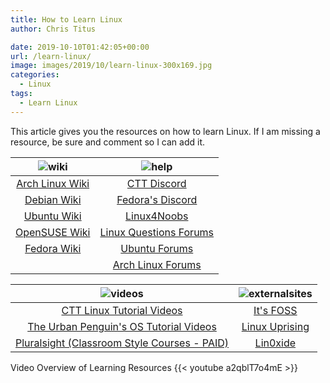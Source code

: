 ```yaml
---
title: How to Learn Linux
author: Chris Titus

date: 2019-10-10T01:42:05+00:00
url: /learn-linux/
image: images/2019/10/learn-linux-300x169.jpg
categories:
  - Linux
tags:
  - Learn Linux
---
```

This article gives you the resources on how to learn Linux. If I am missing a resource, be sure and comment so I can add it.<!--more-->

|![wiki](/images/2019/10/wiki-261x300.png)|![help](/images/2019/10/help-300x252.png)|
|:---:|:---:|
|[Arch Linux Wiki](https://wiki.archlinux.org/)|[CTT Discord](https://christitus.com/discord)|
|[Debian Wiki](https://wiki.debian.org/)|[Fedora's Discord](https://discord.gg/fedora)|
|[Ubuntu Wiki](https://wiki.ubuntu.com/)|[Linux4Noobs](https://www.reddit.com/r/linux4noobs/)|
|[OpenSUSE Wiki](https://en.opensuse.org/Main_Page)|[Linux Questions Forums](https://www.linuxquestions.org/questions/)|
|[Fedora Wiki](https://fedoraproject.org/wiki/Fedora_Project_Wiki)|[Ubuntu Forums](https://ubuntuforums.org/index.php)|
||[Arch Linux Forums](https://bbs.archlinux.org/)|

|![videos](/images/2019/10/playbutton-150x150.png)|![externalsites](/images/2019/10/Screenwriting-Websites-300x241.jpg)|
|:---:|:---:|
|[CTT Linux Tutorial Videos](https://www.youtube.com/playlist?list=PLc7fktTRMBowM-n5VXCUobY0eddQ1H4YV)|[It's FOSS](https://itsfoss.com/?)|
|[The Urban Penguin's OS Tutorial Videos](https://www.theurbanpenguin.com/operating-system-tutorials/)|[Linux Uprising](https://www.linuxuprising.com/)|
|[Pluralsight (Classroom Style Courses - PAID)](https://christitus.com/pluralsight)|[Lin0xide](https://linoxide.com/)|

Video Overview of Learning Resources
{{< youtube a2qblT7o4mE >}}  


